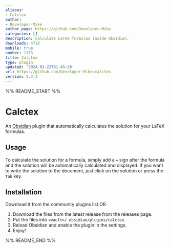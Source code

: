 ```yaml
---
aliases:
- Calctex
author:
- Developer-Mike
author_page: https://github.com/Developer-Mike
categories: []
description: Calculate LaTeX formulas inside Obsidian.
downloads: 4718
mobile: true
number: 1173
title: Calctex
type: plugin
updated: '2024-03-22T01:45:38'
url: https://github.com/Developer-Mike/calctex
version: 1.3.3
---
```


%% README_START %%

# Calctex
An [Obsidian](https://obsidian.md/) plugin that automatically calculates the solution for your LaTeX formulas.

## Usage
To calculate the solution for a formula, simply add a `=` sign after the formula and the solution will be automatically calculated and displayed. If you want to write the solution to the document, just click on the solution or press the `Tab` key.

## Installation
Download it from the community plugins list
OR
1. Download the files from the latest release from the releases page.
2. Put the files into `<vault>/.obsidian/plugins/calctex`.
3. Reload Obsidian and enable the plugin in the settings.
4. Enjoy!


%% README_END %%